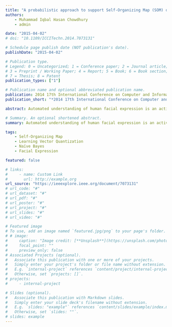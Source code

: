 ```yaml
---
title: "A probabilistic approach to support Self-Organizing Map (SOM) driven facial expression recognition"
authors:
    - Muhammad Iqbal Hasan Chowdhury
    - admin

date: "2015-04-02"
# doi: "10.1109/ICCITechn.2014.7073131"

# Schedule page publish date (NOT publication's date).
publishDate: "2015-04-02"

# Publication type.
# Legend: 0 = Uncategorized; 1 = Conference paper; 2 = Journal article;
# 3 = Preprint / Working Paper; 4 = Report; 5 = Book; 6 = Book section;
# 7 = Thesis; 8 = Patent
publication_types: ["1"]

# Publication name and optional abbreviated publication name.
publication: 2014 17th International Conference on Computer and Information Technology (ICCIT)
publication_short: "*2014 17th International Conference on Computer and Information Technology (ICCIT)*"

abstract: Automated understanding of human facial expression is an active and concerning research topic. It is expected that in near future full-fledged understanding of human facial expression will enable machines to behave more intelligently. In this paper we proposed a system for automatic facial expression recognition. A consistent combination of Self-Organizing Map (SOM), Learning Vector Quantization (LVQ) and Naïve Bayes classifier is developed to recognize facial expression from Cohn Kanade (CK) and Japanese Female Facial Expression (JAFFE) database. Satisfactory experimental results yield the possibility of using this system in real world applications. Proposed methodology shows an accuracy rate of 81.5% for CK dataset and 87.2% accuracy rate for JAFFE dataset.

# Summary. An optional shortened abstract.
summary: Automated understanding of human facial expression is an active and concerning research topic. It is expected that in near future full-fledged understanding of human facial expression will enable machines to behave more intelligently. In this paper we proposed a system for automatic facial expression recognition. A consistent combination of Self-Organizing Map (SOM), Learning Vector Quantization (LVQ) and Naïve Bayes classifier is developed to recognize facial expression from Cohn Kanade (CK) and Japanese Female Facial Expression (JAFFE) database. Satisfactory experimental results yield the possibility of using this system in real world applications. Proposed methodology shows an accuracy rate of 81.5% for CK dataset and 87.2% accuracy rate for JAFFE dataset.

tags:
    - Self-Organizing Map
    - Learning Vector Quantization
    - Naïve Bayes
    - Facial Expression

featured: false

# links:
#     - name: Custom Link
#       url: http://example.org
url_source: "https://ieeexplore.ieee.org/document/7073131"
# url_code: "#"
# url_dataset: "#"
# url_pdf: "#"
# url_poster: "#"
# url_project: "#"
# url_slides: "#"
# url_video: "#"

# Featured image
# To use, add an image named `featured.jpg/png` to your page's folder.
# # image:
#     caption: "Image credit: [**Unsplash**](https://unsplash.com/photos/pLCdAaMFLTE)"
#     focal_point: ""
#     preview_only: false
# Associated Projects (optional).
#   Associate this publication with one or more of your projects.
#   Simply enter your project's folder or file name without extension.
#   E.g. `internal-project` references `content/project/internal-project/index.md`.
#   Otherwise, set `projects: []`.
# projects:
#     - internal-project

# Slides (optional).
#   Associate this publication with Markdown slides.
#   Simply enter your slide deck's filename without extension.
#   E.g. `slides: "example"` references `content/slides/example/index.md`.
#   Otherwise, set `slides: ""`.
# slides: example
---
```


<!-- {{% callout note %}}
Click the _Cite_ button above to demo the feature to enable visitors to import publication metadata into their reference management software.
{{% /callout %}}

{{% callout note %}}
Create your slides in Markdown - click the _Slides_ button to check out the example.
{{% /callout %}}

Supplementary notes can be added here, including [code, math, and images](https://wowchemy.com/docs/writing-markdown-latex/). -->
